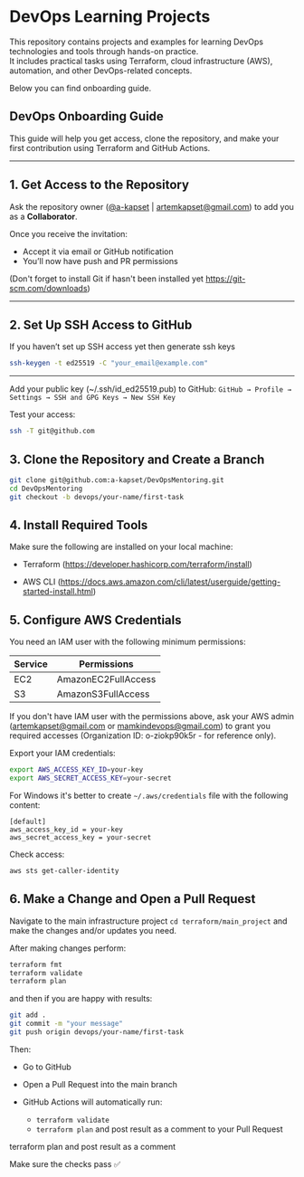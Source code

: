 # DevOps Learning Projects

This repository contains projects and examples for learning DevOps technologies and tools through hands-on practice.  
It includes practical tasks using Terraform, cloud infrastructure (AWS), automation, and other DevOps-related concepts.

Below you can find onboarding guide.

## DevOps Onboarding Guide

This guide will help you get access, clone the repository, and make your first contribution using Terraform and GitHub Actions.

---

## 1. Get Access to the Repository

Ask the repository owner ([@a-kapset](https://github.com/a-kapset) | artemkapset@gmail.com) to add you as a **Collaborator**.

Once you receive the invitation:

- Accept it via email or GitHub notification
- You’ll now have push and PR permissions

(Don't forget to install Git if hasn't been installed yet https://git-scm.com/downloads)

---

## 2. Set Up SSH Access to GitHub

If you haven’t set up SSH access yet then generate ssh keys

```bash
ssh-keygen -t ed25519 -C "your_email@example.com"
```

---

Add your public key (~/.ssh/id_ed25519.pub) to GitHub: `GitHub → Profile → Settings → SSH and GPG Keys → New SSH Key`

Test your access:

```bash
ssh -T git@github.com
```

## 3. Clone the Repository and Create a Branch

```bash
git clone git@github.com:a-kapset/DevOpsMentoring.git
cd DevOpsMentoring
git checkout -b devops/your-name/first-task
```

## 4. Install Required Tools

Make sure the following are installed on your local machine:

- Terraform (https://developer.hashicorp.com/terraform/install)

- AWS CLI (https://docs.aws.amazon.com/cli/latest/userguide/getting-started-install.html)

## 5. Configure AWS Credentials

You need an IAM user with the following minimum permissions:

| Service | Permissions         |
| ------- | ------------------- |
| EC2     | AmazonEC2FullAccess |
| S3      | AmazonS3FullAccess  |

If you don't have IAM user with the permissions above, ask your AWS admin (artemkapset@gmail.com or mamkindevops@gmail.com) to grant you required accesses (Organization ID: o-ziokp90k5r - for reference only).

Export your IAM credentials:

```bash
export AWS_ACCESS_KEY_ID=your-key
export AWS_SECRET_ACCESS_KEY=your-secret
```

For Windows it's better to create `~/.aws/credentials` file with the following content:

```
[default]
aws_access_key_id = your-key
aws_secret_access_key = your-secret
```

Check access:

```bash
aws sts get-caller-identity
```

## 6. Make a Change and Open a Pull Request

Navigate to the main infrastructure project `cd terraform/main_project` and make the changes and/or updates you need.

After making changes perform:

```bash
terraform fmt
terraform validate
terraform plan
```

and then if you are happy with results:

```bash
git add .
git commit -m "your message"
git push origin devops/your-name/first-task
```

Then:

- Go to GitHub

- Open a Pull Request into the main branch

- GitHub Actions will automatically run:

  - `terraform validate`
  - `terraform plan` and post result as a comment to your Pull Request

terraform plan and post result as a comment

Make sure the checks pass ✅
